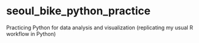 # seoul_bike_python_practice
Practicing Python for data analysis and visualization (replicating my usual R workflow in Python)
